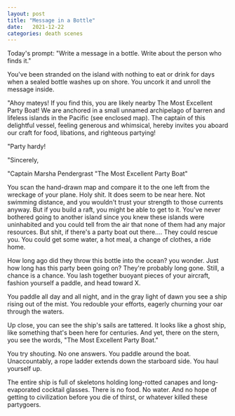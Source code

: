 ```yaml
---
layout: post
title: "Message in a Bottle"
date:   2021-12-22
categories: death scenes
---
```

Today's prompt: "Write a message in a bottle. Write about the person who finds it."

You've been stranded on the island with nothing to eat or drink for days when a sealed bottle washes up on shore. You uncork it and unroll the message inside.

"Ahoy mateys! If you find this, you are likely nearby The Most Excellent Party Boat! We are anchored in a small unnamed archipelago of barren and lifeless islands in the Pacific (see enclosed map). The captain of this delightful vessel, feeling generous and whimsical, hereby invites you aboard our craft for food, libations, and righteous partying!

"Party hardy!

"Sincerely,

"Captain Marsha Pendergrast
"The Most Excellent Party Boat"

You scan the hand-drawn map and compare it to the one left from the wreckage of your plane. Holy shit. It does seem to be near here. Not swimming distance, and you wouldn't trust your strength to those currents anyway. But if you build a raft, you might be able to get to it. You've never bothered going to another island since you knew these islands were uninhabited and you could tell from the air that none of them had any major resources. But shit, if there's a party boat out there.... They could rescue you. You could get some water, a hot meal, a change of clothes, a ride home. 

How long ago did they throw this bottle into the ocean? you wonder. Just how long has this party been going on? They're probably long gone. Still, a chance is a chance. You lash together buoyant pieces of your aircraft, fashion yourself a paddle, and head toward X.

You paddle all day and all night, and in the gray light of dawn you see a ship rising out of the mist. You redouble your efforts, eagerly churning your oar through the waters.

Up close, you can see the ship's sails are tattered. It looks like a ghost ship, like something that's been here for centuries. And yet, there on the stern, you see the words, "The Most Excellent Party Boat."

You try shouting. No one answers. You paddle around the boat. Unaccountably, a rope ladder extends down the starboard side. You haul yourself up.

The entire ship is full of skeletons holding long-rotted canapes and long-evaporated cocktail glasses. There is no food. No water. And no hope of getting to civilization before you die of thirst, or whatever killed these partygoers.
